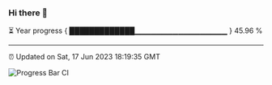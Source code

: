 ### Hi there 👋

⏳ Year progress { █████████████▁▁▁▁▁▁▁▁▁▁▁▁▁▁▁▁▁ } 45.96 %

---

⏰ Updated on Sat, 17 Jun 2023 18:19:35 GMT

![Progress Bar CI](https://github.com/ZhaoGui/ZhaoGui/workflows/Progress%20Bar%20CI/badge.svg)
